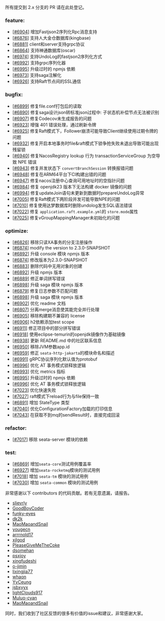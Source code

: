 所有提交到 2.x 分支的 PR 请在此处登记。

<!-- 请根据PR的类型添加 `变更记录` 到以下对应位置(feature/bugfix/optimize/test) 下 -->

### feature:
- [[#6904](https://github.com/apache/incubator-seata/pull/6904)] 增加Fastjson2序列化Rpc消息支持
- [[#6876](https://github.com/apache/incubator-seata/pull/6876)] 支持人大金仓数据库(kingbase)
- [[#6881](https://github.com/apache/incubator-seata/pull/6881)] client和server支持grpc协议
- [[#6864](https://github.com/apache/incubator-seata/pull/6864)] 支持神通数据库(oscar)
- [[#6974](https://github.com/apache/incubator-seata/pull/6974)] 支持UndoLog的fastjson2序列化方式
- [[#6992](https://github.com/apache/incubator-seata/pull/6992)] 支持grpc序列化器
- [[#6995](https://github.com/apache/incubator-seata/pull/6995)] 升级过时的 npmjs 依赖
- [[#6973](https://github.com/apache/incubator-seata/pull/6973)] 支持saga注解化
- [[#6926](https://github.com/apache/incubator-seata/pull/6926)] 支持Raft节点间的SSL通信

### bugfix:
- [[#6899](https://github.com/apache/incubator-seata/pull/6899)] 修复file.conf打包后的读取
- [[#6890](https://github.com/apache/incubator-seata/pull/6890)] 修复saga设计json转标准json过程中: 子状态机补偿节点无法被识别
- [[#6907](https://github.com/apache/incubator-seata/pull/6907)] 修复Codecov未生成报告的问题
- [[#6923](https://github.com/apache/incubator-seata/pull/6923)] 增强 401 错误处理，通过刷新令牌
- [[#6925](https://github.com/apache/incubator-seata/pull/6925)] 修复Raft模式下，Follower崩溃可能导致Client继续使用过期令牌的问题
- [[#6932](https://github.com/apache/incubator-seata/pull/6932)] 修复开启本地事务时file&raft模式下锁争抢失败未退出导致可能出现残留锁
- [[#6940](https://github.com/apache/incubator-seata/pull/6940)] 修复NacosRegistry lookup 行为 transactionServiceGroup 为空导致 NPE 错误
- [[#6943](https://github.com/apache/incubator-seata/pull/6943)] 修复并发状态下 `convertBranchSession` 转换报错问题
- [[#6948](https://github.com/apache/incubator-seata/pull/6948)] 修复在ARM64平台下CI构建出错的问题
- [[#6947](https://github.com/apache/incubator-seata/pull/6947)] 修复nacos注册中心查询可用地址时的空指针问题
- [[#6984](https://github.com/apache/incubator-seata/pull/6984)] 修复 openjdk23 版本下无法构建 docker 镜像的问题
- [[#6994](https://github.com/apache/incubator-seata/pull/6994)] 修复updateJoin语句未更新到数据时prepareUndoLog异常
- [[#7005](https://github.com/apache/incubator-seata/pull/7005)] 修复Raft模式下两阶段并发可能导致NPE的问题
- [[#7010](https://github.com/apache/incubator-seata/pull/7010)] 修复使用达梦数据库时删除undolog发生SQL语法错误
- [[#7022](https://github.com/apache/incubator-seata/pull/7022)] 修复 `application.raft.example.yml`的 `store.mode`属性
- [[#7025](https://github.com/apache/incubator-seata/pull/7025)] 修复vGroupMappingManager未初始化的问题

### optimize:
- [[#6826](https://github.com/apache/incubator-seata/pull/6826)] 移除只读XA事务的分支注册操作
- [[#6874](https://github.com/apache/incubator-seata/pull/6874)] modify the version to 2.3.0-SNAPSHOT
- [[#6892](https://github.com/apache/incubator-seata/pull/6892)] 升级 console 模块 npmjs 版本
- [[#6874](https://github.com/apache/incubator-seata/pull/6874)] 修改版本为2.3.0-SNAPSHOT
- [[#6883](https://github.com/apache/incubator-seata/pull/6874)] 删除代码中无用对象的创建
- [[#6892](https://github.com/apache/incubator-seata/pull/6892)] 升级 npmjs 版本
- [[#6889](https://github.com/apache/incubator-seata/pull/6889)] 修正单词拼写错误
- [[#6898](https://github.com/apache/incubator-seata/pull/6898)] 升级 saga 模块 npmjs 版本
- [[#6879](https://github.com/apache/incubator-seata/pull/6879)] 修复日志参数不匹配问题
- [[#6898](https://github.com/apache/incubator-seata/pull/6898)] 升级 saga 模块 npmjs 版本 
- [[#6902](https://github.com/apache/incubator-seata/pull/6900)] 优化 readme 文档
- [[#6807](https://github.com/apache/incubator-seata/pull/6807)] 分离merge消息使其能完全并行处理
- [[#6905](https://github.com/apache/incubator-seata/pull/6905)] 移除构建期不兼容的 license
- [[#6906](https://github.com/apache/incubator-seata/pull/6906)] h2依赖添加test scope
- [[#6911](https://github.com/apache/incubator-seata/pull/6911)] 修正项目中的部分拼写错误
- [[#6918](https://github.com/apache/incubator-seata/pull/6918)] 使用eclipse-temurin的openjdk镜像作为基础镜像
- [[#6938](https://github.com/apache/incubator-seata/pull/6938)] 更新 README.md 中的社区联系信息
- [[#6950](https://github.com/apache/incubator-seata/pull/6950)] 移除JVM参数app.id
- [[#6959](https://github.com/apache/incubator-seata/pull/6959)] 修正 `seata-http-jakarta`的模块命名和描述
- [[#6991](https://github.com/apache/incubator-seata/pull/6991)] gRPC协议序列化默认值为protobuf
- [[#6996](https://github.com/apache/incubator-seata/pull/6996)] 优化 AT 事务模式锁释放逻辑
- [[#6993](https://github.com/apache/incubator-seata/pull/6993)] 优化 metrics 指标
- [[#6995](https://github.com/apache/incubator-seata/pull/6995)] 升级过时的 npmjs 依赖
- [[#6996](https://github.com/apache/incubator-seata/pull/6996)] 优化 AT 事务模式锁释放逻辑
- [[#7023](https://github.com/apache/incubator-seata/pull/7023)] 优化快速失败
- [[#7027](https://github.com/apache/incubator-seata/pull/7027)] raft模式下reload行为与file保持一致
- [[#6891](https://github.com/apache/incubator-seata/pull/6891)] 增加 StateType 类型
- [[#7040](https://github.com/apache/incubator-seata/pull/7040)] 优化ConfigurationFactory加载的打印信息
- [[#7043](https://github.com/apache/incubator-seata/pull/7043)] 在获取不到mq的sendResult时，直接完成回滚

### refactor:
- [[#7017](https://github.com/apache/incubator-seata/pull/7017)] 移除 seata-server 模块的依赖


### test:
- [[#6869](https://github.com/apache/incubator-seata/pull/6869)] 增加`seata-core`测试用例覆盖率
- [[#6927](https://github.com/apache/incubator-seata/pull/6927)] 增加`seata-rocketmq`模块的测试用例
- [[#7018](https://github.com/apache/incubator-seata/pull/7018)] 增加 `seata-tm` 模块的测试用例
- [[#7030](https://github.com/apache/incubator-seata/pull/7030)] 增加 `seata-common` 模块的测试用例


非常感谢以下 contributors 的代码贡献。若有无意遗漏，请报告。

<!-- 请确保您的 GitHub ID 在以下列表中 -->
- [slievrly](https://github.com/slievrly)
- [GoodBoyCoder](https://github.com/GoodBoyCoder)
- [funky-eyes](https://github.com/funky-eyes)
- [dk2k](https://github.com/dk2k)
- [MaoMaoandSnail](https://github.com/MaoMaoandSnail)
- [yougecn](https://github.com/yougecn)
- [arrrnold17](https://github.com/arrrnold17)
- [xjlgod](https://github.com/xjlgod)
- [PleaseGiveMeTheCoke](https://github.com/PleaseGiveMeTheCoke)
- [dsomehan](https://github.com/dsomehan)
- [psxjoy](https://github.com/psxjoy)
- [xingfudeshi](https://github.com/xingfudeshi)
- [o-jimin](https://github.com/o-jimin)
- [lixingjia77](https://github.com/lixingjia77)
- [whaon](https://github.com/whaon)
- [YvCeung](https://github.com/YvCeung)
- [jsbxyyx](https://github.com/jsbxyyx)
- [lightClouds917](https://github.com/lightClouds917)
- [Muluo-cyan](https://github.com/Muluo-cyan)
- [MaoMaoandSnail](https://github.com/MaoMaoandSnail)


同时，我们收到了社区反馈的很多有价值的issue和建议，非常感谢大家。

